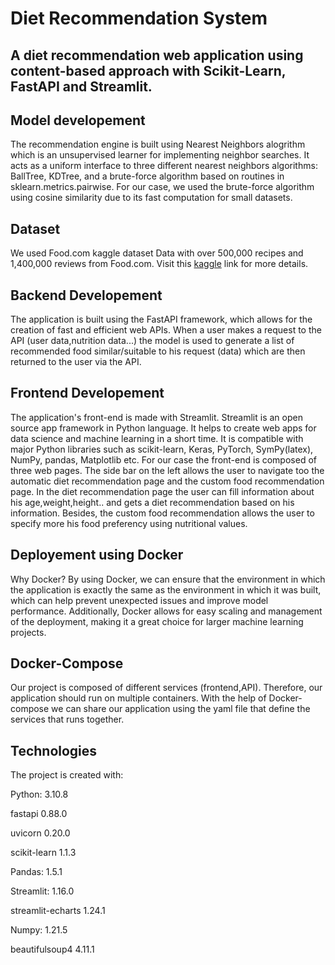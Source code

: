 # Diet Recommendation System

## A diet recommendation web application using content-based approach with Scikit-Learn, FastAPI and Streamlit.

## Model developement
The recommendation engine is built using Nearest Neighbors alogrithm which is an unsupervised learner for implementing neighbor searches. It acts as a uniform interface to three different nearest neighbors algorithms: BallTree, KDTree, and a brute-force algorithm based on routines in sklearn.metrics.pairwise. For our case, we used the brute-force algorithm using cosine similarity due to its fast computation for small datasets.


## Dataset
We used Food.com kaggle dataset Data with over 500,000 recipes and 1,400,000 reviews from Food.com. Visit this [kaggle](https://www.kaggle.com/datasets/irkaal/foodcom-recipes-and-reviews?select=recipes.csv) link for more details.

## Backend Developement
The application is built using the FastAPI framework, which allows for the creation of fast and efficient web APIs. When a user makes a request to the API (user data,nutrition data...) the model is used to generate a list of recommended food similar/suitable to his request (data) which are then returned to the user via the API.

## Frontend Developement
The application's front-end is made with Streamlit. Streamlit is an open source app framework in Python language. It helps to create web apps for data science and machine learning in a short time. It is compatible with major Python libraries such as scikit-learn, Keras, PyTorch, SymPy(latex), NumPy, pandas, Matplotlib etc.
For our case the front-end is composed of three web pages. The side bar on the left allows the user to navigate too the automatic diet recommendation page and the custom food recommendation page.
In the diet recommendation page the user can fill information about his age,weight,height.. and gets a diet recommendation based on his information. Besides, the custom food recommendation allows the user to specify more his food preferency using nutritional values.

## Deployement using Docker
Why Docker?
By using Docker, we can ensure that the environment in which the application is exactly the same as the environment in which it was built, which can help prevent unexpected issues and improve model performance.
Additionally, Docker allows for easy scaling and management of the deployment, making it a great choice for larger machine learning projects.

## Docker-Compose
Our project is composed of different services (frontend,API). Therefore, our application should run on multiple containers.
With the help of Docker-compose we can share our application using the yaml file that define the services that runs together.


## Technologies
The project is created with:

Python: 3.10.8

fastapi 0.88.0

uvicorn 0.20.0

scikit-learn 1.1.3

Pandas: 1.5.1

Streamlit: 1.16.0

streamlit-echarts 1.24.1

Numpy: 1.21.5

beautifulsoup4 4.11.1
